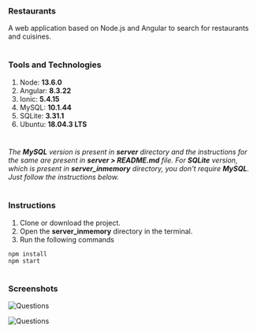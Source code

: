 ### Restaurants
A web application based on Node.js and Angular to search for restaurants and cuisines.
#    
    
### Tools and Technologies
1. Node: **13.6.0**
2. Angular: **8.3.22**
3. Ionic: **5.4.15**
4. MySQL: **10.1.44**
5. SQLite: **3.31.1**
6. Ubuntu: **18.04.3 LTS**
#    
    
*The **MySQL** version is present in **server** directory and the instructions for the same are present in **server > README.md** file. For **SQLite** version, which is present in **server_inmemory** directory, you don't require **MySQL**. Just follow the instructions below.*
#

### Instructions
1. Clone or download the project.
2. Open the **server_inmemory** directory in the terminal.
3. Run the following commands
```
npm install
npm start
```
#      
    
### Screenshots
![Questions](https://raw.githubusercontent.com/rohitkori/restaurant_search_app/master/server/screenshots/restaurant2.png)

![Questions](https://raw.githubusercontent.com/rohitkori/restaurant_search_app/master/server/screenshots/restaurant1.png)
